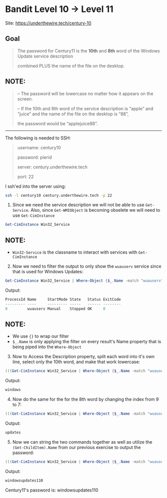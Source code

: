 # Bandit Level 10 → Level 11

Site: https://underthewire.tech/century-10
## Goal
> The password for Century11 is the **10th** and **8th** word of the Windows Update service description 
> 
> combined PLUS the name of the file on the desktop.

## NOTE:
> – The password will be lowercase no matter how it appears on the screen.
> 
> – If the 10th and 8th word of the service description is “apple” and “juice” and the name of the file on the desktop is “88”, 
> 
> the password would be “applejuice88”.
-----------------

The following is needed to SSH:
> username: century10
> 
> password: pierid
> 
> server: century.underthewire.tech
> 
> port: 22

I ssh'ed into the server using:
```bash
ssh -l century10 century.underthewire.tech -p 22
```
1. Since we need the service description we will not be able to use `Get-Service`. Also, since `Get-WMIObject` is becoming obselete we will need to use `Get-CimInstance`
```powershell
Get-CimInstance Win32_Service
```
## NOTE:
* `Win32-Service` is the classname to interact with services with `Get-CimInstance`
2. Now we need to filter the output to only show the `wuauserv` service since that is used for Windows Updates:
```powershell
Get-CimInstance Win32_Service | Where-Object {$_.Name -match "wuauserv"}
```
Output:
```powershell
ProcessId Name     StartMode State   Status ExitCode
--------- ----     --------- -----   ------ --------
0         wuauserv Manual    Stopped OK     0        
```
## NOTE:
* We use `{}` to wrap our filter 
* `$_.Name` is only applying the filter on every result's Name property that is being piped into the `Where-Object`
3. Now to Access the Description property, split each word into it's own line, select only the 10th word, and make that work lowercase:
```powershell
(((Get-CimInstance Win32_Service | Where-Object {$_.Name -match "wuauserv"}).Description).Split(" ")[9]).ToLower()
```
Output:
```powershell
windows
```
4. Now do the same for the for the 8th word by changing the index from 9 to 7:
```powershell
(((Get-CimInstance Win32_Service | Where-Object {$_.Name -match "wuauserv"}).Description).Split(" ")[7]).ToLower()
```
Output:
```powershell
updates
```
5. Now we can string the two commands together as well as utilize the `(Get-ChildItem).Name` from our previous exercise to output the password:
```powershell
(((Get-CimInstance Win32_Service | Where-Object {$_.Name -match "wuauserv"}).Description).Split(" ")[9]).ToLower() + (((Get-CimInstance Win32_Service | Where-Object {$_.Name -match "wuauserv"}).Description).Split(" ")[7]).ToLower() + ((Get-ChildItem).Name).ToLower()
```
Output:
```powershell
windowsupdates110
```

Century11's password is: windowsupdates110
